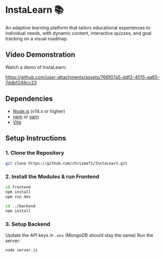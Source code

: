 # InstaLearn 📚
An adaptive learning platform that tailors educational experiences to individual needs, with dynamic content, interactive quizzes, and goal tracking on a visual roadmap.

## Video Demonstration
Watch a demo of InstaLearn:

https://github.com/user-attachments/assets/766f07a5-ddf2-4015-aa65-7ddbf248cc23

## Dependencies 

- [Node.js](https://nodejs.org/en/download/) (v14.x or higher)
- [npm](https://www.npmjs.com/get-npm) or [yarn](https://yarnpkg.com/getting-started/install)
- [Vite](https://vitejs.dev/guide/#scaffolding-your-first-vite-project)

## Setup Instructions

### 1. Clone the Repository

```bash
git clone https://github.com/chrisma71/InstaLearn.git
```

### 2. Install the Modules & run Frontend
```bash
cd frontend
npm install
npm run dev
```
```bash
cd ../backend
npm install
```
### 3. Setup Backend

Update the API keys in ```.env``` (MongoDB should stay the same)
Run the server:
```bash
node server.js
```
